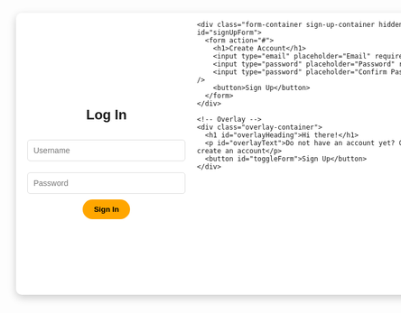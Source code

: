 <!DOCTYPE html>
<html lang="en">
<head>
  <meta charset="UTF-8">
  <meta name="viewport" content="width=device-width, initial-scale=1.0">
  <title>Sign In / Sign Up</title>
  <style>
    /* Basic Reset */
    * {
      margin: 0;
      padding: 0;
      box-sizing: border-box;
      font-family: Arial, sans-serif;
    }

    body {
      display: flex;
      justify-content: center;
      align-items: center;
      min-height: 100vh;
      background: #f0f4f8;
    }

    /* Container Setup */
    .container {
      position: relative;
      width: 800px;
      height: 500px;
      background: #fff;
      box-shadow: 0 5px 15px rgba(0, 0, 0, 0.2);
      border-radius: 10px;
      overflow: hidden;
      display: flex;
    }

    /* Forms */
    .form-container {
      width: 50%;
      height: 100%;
      display: flex;
      justify-content: center;
      align-items: center;
      flex-direction: column;
      padding: 20px;
      transition: all 0.6s ease-in-out;
    }

    .form-container form {
      width: 100%;
      max-width: 300px;
      display: flex;
      flex-direction: column;
      align-items: center;
    }

    .form-container h1 {
      margin-bottom: 20px;
      font-size: 24px;
    }

    input {
      width: 100%;
      padding: 10px;
      margin: 10px 0;
      border: 1px solid #ddd;
      border-radius: 5px;
      font-size: 14px;
    }

    button {
      background: #ffa600;
      border: none;
      padding: 10px 20px;
      color: #000;
      font-weight: bold;
      cursor: pointer;
      transition: 0.3s ease;
      border-radius: 20px;
    }


    /* Hide Forms Dynamically */
    .form-container.hidden {
      display: none;
    }

    /* Overlay Panel */
    .overlay-container {
      position: relative;
      width: 50%;
      background: #064669;
      color: #fff;
      display: flex;
      justify-content: center;
      align-items: center;
      text-align: center;
      flex-direction: column;
      padding: 20px;
    }

    .overlay-container h1 {
      font-size: 24px;
      margin-bottom: 15px;
    }

    p {
      margin: 10px 0 20px;
    }

    .overlay-container button {
      background: #ffa600;
      color: #000;
      padding: 10px 20px;
      border: none;
      border-radius: 20px;
      cursor: pointer;
      transition: 0.3s ease;
    }

    .overlay-container button:hover {
      background: #ffa600;
    }

  </style>
</head>
<body>
  <div class="container">
    <!-- Forms -->
    <div class="form-container sign-in-container" id="signInForm">
      <form action="#">
        <h1>Log In</h1>
        <input type="text" placeholder="Username" required />
        <input type="password" placeholder="Password" required />
        <button>Sign In</button>
      </form>
    </div>

    <div class="form-container sign-up-container hidden" id="signUpForm">
      <form action="#">
        <h1>Create Account</h1>
        <input type="email" placeholder="Email" required />
        <input type="password" placeholder="Password" required />
        <input type="password" placeholder="Confirm Password" required />
        <button>Sign Up</button>
      </form>
    </div>

    <!-- Overlay -->
    <div class="overlay-container">
      <h1 id="overlayHeading">Hi there!</h1>
      <p id="overlayText">Do not have an account yet? Click below to create an account</p>
      <button id="toggleForm">Sign Up</button>
    </div>
  </div>

  <script>
    // Toggle Between Forms
    const signInForm = document.getElementById('signInForm');
    const signUpForm = document.getElementById('signUpForm');
    const toggleFormButton = document.getElementById('toggleForm');
    const overlayHeading = document.getElementById('overlayHeading');
    const overlayText = document.getElementById('overlayText');

    let isSignInActive = true;

    toggleFormButton.addEventListener('click', () => {
      if (isSignInActive) {
        // Show Sign Up Form
        signInForm.classList.add('hidden');
        signUpForm.classList.remove('hidden');
        overlayHeading.innerText = 'Welcome Back!';
        overlayText.innerText = 'If you have an account with us, please sign in using your info';
        toggleFormButton.innerText = 'Sign In';
      } else {
        // Show Sign In Form
        signUpForm.classList.add('hidden');
        signInForm.classList.remove('hidden');
        overlayHeading.innerText = 'Hi there!';
        overlayText.innerText = 'Do not have an account yet? Click below to create an account';
        toggleFormButton.innerText = 'Sign Up';
      }

      isSignInActive = !isSignInActive;
    });
  </script>
</body>
</html>
